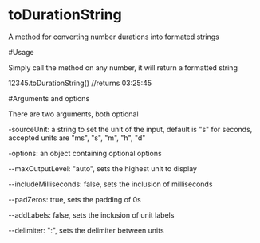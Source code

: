# toDurationString
A method for converting number durations into formated strings

#Usage

Simply call the method on any number, it will return a formatted string

12345.toDurationString() //returns 03:25:45


#Arguments and options

There are two arguments, both optional

-sourceUnit: a string to set the unit of the input, default is "s" for seconds, accepted units are "ms", "s", "m", "h", "d"

-options: an object containing optional options

--maxOutputLevel: "auto", sets the highest unit to display

--includeMilliseconds: false, sets the inclusion of milliseconds

--padZeros: true, sets the padding of 0s

--addLabels: false, sets the inclusion of unit labels

--delimiter: ":", sets the delimiter between units
